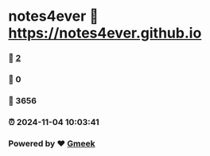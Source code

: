 # notes4ever :link: https://notes4ever.github.io 
### :page_facing_up: [2](https://notes4ever.github.io/tag.html) 
### :speech_balloon: 0 
### :hibiscus: 3656 
### :alarm_clock: 2024-11-04 10:03:41 
### Powered by :heart: [Gmeek](https://github.com/Meekdai/Gmeek)
